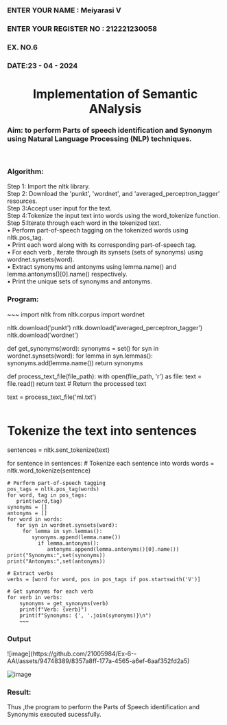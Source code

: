 <H3>ENTER YOUR NAME : Meiyarasi V</H3>
<H3>ENTER YOUR REGISTER NO : 212221230058</H3>
<H3>EX. NO.6</H3>
<H3>DATE:23 - 04 - 2024 </H3>
<H1 ALIGN =CENTER>Implementation of Semantic ANalysis</H1>
<H3>Aim: to perform Parts of speech identification and Synonym using Natural Language Processing (NLP) techniques. </H3> 
 <BR>
<h3>Algorithm:</h3>
Step 1: Import the nltk library.<br>
Step 2: Download the 'punkt', 'wordnet', and 'averaged_perceptron_tagger' resources.<br>
Step 3:Accept user input for the text.<br>
Step 4:Tokenize the input text into words using the word_tokenize function.<br>
Step 5:Iterate through each word in the tokenized text.<br>
•	Perform part-of-speech tagging on the tokenized words using nltk.pos_tag.<br>
•	Print each word along with its corresponding part-of-speech tag.<br>
•	For each verb , iterate through its synsets (sets of synonyms) using wordnet.synsets(word).<br>
•	Extract synonyms and antonyms using lemma.name() and lemma.antonyms()[0].name() respectively.<br>
•	Print the unique sets of synonyms and antonyms.
<H3>Program:</H3>
~~~
import nltk
from nltk.corpus import wordnet

nltk.download('punkt')
nltk.download('averaged_perceptron_tagger')
nltk.download('wordnet')

def get_synonyms(word):
    synonyms = set()
    for syn in wordnet.synsets(word):
        for lemma in syn.lemmas():
            synonyms.add(lemma.name())
    return synonyms

def process_text_file(file_path):
    with open(file_path, 'r') as file:
        text = file.read()
    return text  # Return the processed text

text = process_text_file('ml.txt')
~~~
~~~

# Tokenize the text into sentences
sentences = nltk.sent_tokenize(text)

for sentence in sentences:
    # Tokenize each sentence into words
    words = nltk.word_tokenize(sentence)

    # Perform part-of-speech tagging
    pos_tags = nltk.pos_tag(words)
    for word, tag in pos_tags:
       print(word,tag)
    synonyms = []
    antonyms = []
    for word in words:
       for syn in wordnet.synsets(word):
         for lemma in syn.lemmas():
            synonyms.append(lemma.name())
              if lemma.antonyms():
                 antonyms.append(lemma.antonyms()[0].name())
    print("Synonyms:",set(synonyms))
    print("Antonyms:",set(antonyms))

    # Extract verbs
    verbs = [word for word, pos in pos_tags if pos.startswith('V')]

    # Get synonyms for each verb
    for verb in verbs:
        synonyms = get_synonyms(verb)
        print(f"Verb: {verb}")
        print(f"Synonyms: {', '.join(synonyms)}\n")
        ~~~

<H3>Output</H3>
![image](https://github.com/21005984/Ex-6--AAI/assets/94748389/8357a8ff-177a-4565-a6ef-6aaf352fd2a5)


![image](https://github.com/21005984/Ex-6--AAI/assets/94748389/b2187227-a7f1-49ab-bf3f-c67065e1e9d2)

<H3>Result:</H3>
Thus ,the program to perform the Parts of Speech identification and Synonymis executed sucessfully.
